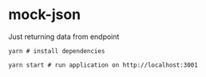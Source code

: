 # mock-json
Just returning data from endpoint

```
yarn # install dependencies
```

```
yarn start # run application on http://localhost:3001
```
